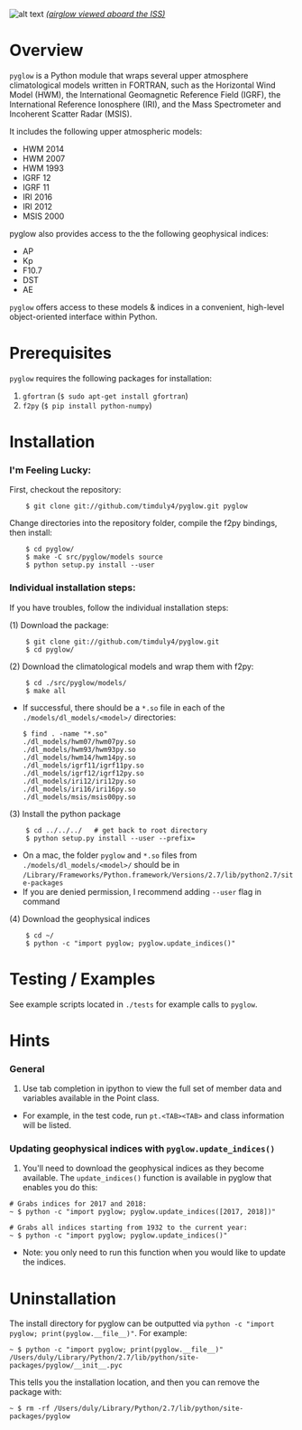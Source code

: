 ![alt text](https://raw.github.com/timduly4/pyglow/master/logo.png "pyglow")
[_(airglow viewed aboard the ISS)_](http://en.wikipedia.org/wiki/File:Cupola_above_the_darkened_Earth.jpg)

# Overview

`pyglow` is a Python module that wraps several upper atmosphere climatological models written in FORTRAN, such as the Horizontal Wind Model (HWM), the International Geomagnetic Reference Field (IGRF), the International Reference Ionosphere (IRI), and the Mass Spectrometer and Incoherent Scatter Radar (MSIS).

It includes the following upper atmospheric models:

  * HWM 2014
  * HWM 2007
  * HWM 1993
  * IGRF 12
  * IGRF 11
  * IRI 2016
  * IRI 2012
  * MSIS 2000

pyglow also provides access to the the following geophysical indices:
  * AP
  * Kp
  * F10.7
  * DST
  * AE

`pyglow` offers access to these models & indices in a convenient, high-level object-oriented interface within Python.

# Prerequisites

`pyglow` requires the following packages for installation:

1. `gfortran` (`$ sudo apt-get install gfortran`)
2. `f2py` (`$ pip install python-numpy`)

# Installation

### I'm Feeling Lucky:

First, checkout the repository:

```
    $ git clone git://github.com/timduly4/pyglow.git pyglow
```

Change directories into the repository folder, compile the f2py bindings, then install:
```
    $ cd pyglow/
    $ make -C src/pyglow/models source
    $ python setup.py install --user
```

### Individual installation steps:

If you have troubles, follow the individual installation steps:

(1) Download the package:
```
    $ git clone git://github.com/timduly4/pyglow.git
    $ cd pyglow/
```

(2) Download the climatological models and wrap them with f2py:
```
    $ cd ./src/pyglow/models/
    $ make all
```
  * If successful, there should be a `*.so` file in each of the `./models/dl_models/<model>/` directories:

    ```
    $ find . -name "*.so"
    ./dl_models/hwm07/hwm07py.so
    ./dl_models/hwm93/hwm93py.so
    ./dl_models/hwm14/hwm14py.so
    ./dl_models/igrf11/igrf11py.so
    ./dl_models/igrf12/igrf12py.so
    ./dl_models/iri12/iri12py.so
    ./dl_models/iri16/iri16py.so
    ./dl_models/msis/msis00py.so
    ```

(3) Install the python package
```
    $ cd ../../../   # get back to root directory
    $ python setup.py install --user --prefix=
```
  * On a mac, the folder `pyglow` and `*.so` files from `./models/dl_models/<model>/` should be in `/Library/Frameworks/Python.framework/Versions/2.7/lib/python2.7/site-packages`
  * If you are denied permission, I recommend adding `--user` flag in command

(4) Download the geophysical indices

```
	$ cd ~/
	$ python -c "import pyglow; pyglow.update_indices()"
```


# Testing / Examples

See example scripts located in `./tests` for example calls to `pyglow`.

# Hints

### General
1. Use tab completion in ipython to view the full set of member data and variables available in the Point class.
  * For example, in the test code, run `pt.<TAB><TAB>` and class information will be listed.

### Updating geophysical indices with `pyglow.update_indices()`
1. You'll need to download the geophysical indices as they become available.  The `update_indices()` function is available in pyglow that enables you do this:

```
# Grabs indices for 2017 and 2018:
~ $ python -c "import pyglow; pyglow.update_indices([2017, 2018])"

# Grabs all indices starting from 1932 to the current year:
~ $ python -c "import pyglow; pyglow.update_indices()"
```

  * Note: you only need to run this function when you would like to update the indices.


# Uninstallation

The install directory for pyglow can be outputted via `python -c "import pyglow; print(pyglow.__file__)"`.  For example:
```
~ $ python -c "import pyglow; print(pyglow.__file__)"
/Users/duly/Library/Python/2.7/lib/python/site-packages/pyglow/__init__.pyc
```
This tells you the installation location, and then you can remove the package with:
```
~ $ rm -rf /Users/duly/Library/Python/2.7/lib/python/site-packages/pyglow
```
